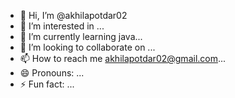 - 👋 Hi, I’m @akhilapotdar02
- 👀 I’m interested in ...
- 🌱 I’m currently learning java...
- 💞️ I’m looking to collaborate on ...
- 📫 How to reach me akhilapotdar02@gmail.com...
- 😄 Pronouns: ...
- ⚡ Fun fact: ...

<!---
akhilapotdar02/akhilapotdar02 is a ✨ special ✨ repository because its `README.md` (this file) appears on your GitHub profile.
You can click the Preview link to take a look at your changes.
--->
